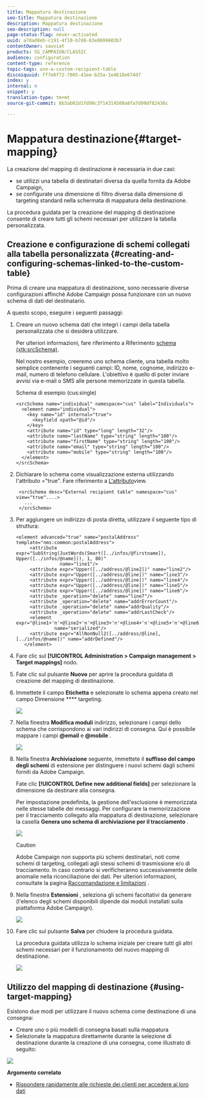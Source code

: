 ```yaml
---
title: Mappatura destinazione
seo-title: Mappatura destinazione
description: Mappatura destinazione
seo-description: null
page-status-flag: never-activated
uuid: a7dad8eb-c191-4f10-b7d8-63e0699603b7
contentOwner: sauviat
products: SG_CAMPAIGN/CLASSIC
audience: configuration
content-type: reference
topic-tags: use-a-custom-recipient-table
discoiquuid: ff7e6f72-7605-41ee-b25a-1e4618e674d7
index: y
internal: n
snippet: y
translation-type: tm+mt
source-git-commit: 8b3ab02d1fd90c3f14314508a8fa7d99df82436c

---
```



# Mappatura destinazione{#target-mapping}

La creazione del mapping di destinazione è necessaria in due casi:

* se utilizzi una tabella di destinatari diversa da quella fornita da Adobe Campaign,
* se configurate una dimensione di filtro diversa dalla dimensione di targeting standard nella schermata di mappatura della destinazione.

La procedura guidata per la creazione del mapping di destinazione consente di creare tutti gli schemi necessari per utilizzare la tabella personalizzata.

## Creazione e configurazione di schemi collegati alla tabella personalizzata {#creating-and-configuring-schemas-linked-to-the-custom-table}

Prima di creare una mappatura di destinazione, sono necessarie diverse configurazioni affinché Adobe Campaign possa funzionare con un nuovo schema di dati del destinatario.

A questo scopo, eseguire i seguenti passaggi:

1. Creare un nuovo schema dati che integri i campi della tabella personalizzata che si desidera utilizzare.

   Per ulteriori informazioni, fare riferimento a Riferimento [schema (xtk:srcSchema)](../../configuration/using/about-schema-reference.md).

   Nel nostro esempio, creeremo uno schema cliente, una tabella molto semplice contenente i seguenti campi: ID, nome, cognome, indirizzo e-mail, numero di telefono cellulare. L&#39;obiettivo è quello di poter inviare avvisi via e-mail o SMS alle persone memorizzate in questa tabella.

   Schema di esempio (cus:single)

   ```
   <srcSchema name="individual" namespace="cus" label="Individuals">
     <element name="individual">
       <key name="id" internal="true">
         <keyfield xpath="@id"/>
       </key>
       <attribute name="id" type="long" length="32"/>
       <attribute name="lastName" type="string" length="100"/>
       <attribute name="firstName" type="string" length="100"/>
       <attribute name="email" type="string" length="100"/>
       <attribute name="mobile" type="string" length="100"/>
     </element>
   </srcSchema>
   ```

1. Dichiarare lo schema come visualizzazione esterna utilizzando l&#39;attributo =&quot;true&quot;. Fare riferimento a [L&#39;attributo](../../configuration/using/schema-characteristics.md#the-view-attribute)view.

   ```
    <srcSchema desc="External recipient table" namespace="cus" view="true"....>
      ...
    </srcSchema>
   ```

1. Per aggiungere un indirizzo di posta diretta, utilizzare il seguente tipo di struttura:

   ```
   <element advanced="true" name="postalAddress" template="nms:common:postalAddress">
        <attribute expr="SubString(JuxtWords(Smart([../infos/@firstname]), Upper([../infos/@name])), 1, 80)"
                   name="line1"/>
        <attribute expr="Upper([../address/@line2])" name="line2"/>
        <attribute expr="Upper([../address/@line])" name="line3"/>
        <attribute expr="Upper([../address/@line])" name="line4"/>
        <attribute expr="Upper([../address/@line])" name="line5"/>
        <attribute expr="Upper([../address/@line])" name="line6"/>
        <attribute _operation="delete" name="line7"/>
        <attribute _operation="delete" name="addrErrorCount"/>
        <attribute _operation="delete" name="addrQuality"/>
        <attribute _operation="delete" name="addrLastCheck"/>
        <element expr="@line1+'n'+@line2+'n'+@line3+'n'+@line4+'n'+@line5+'n'+@line6"
                 name="serialized"/>
        <attribute expr="AllNonNull2([../address/@line], [../infos/@name])" name="addrDefined"/>
      </element>
   ```

1. Fare clic sul **[!UICONTROL Administration > Campaign management > Target mappings]** nodo.
1. Fate clic sul pulsante **Nuovo** per aprire la procedura guidata di creazione del mapping di destinazione.
1. Immettete il campo **Etichetta** e selezionate lo schema appena creato nel campo Dimensione **** targeting.

   ![](assets/mapping_diffusion_wizard_1.png)

1. Nella finestra **Modifica moduli** indirizzo, selezionare i campi dello schema che corrispondono ai vari indirizzi di consegna. Qui è possibile mappare i campi **@email** e **@mobile** .

   ![](assets/mapping_diffusion_wizard_2.png)

1. Nella finestra **Archiviazione** seguente, immettete il **suffisso del campo degli schemi** di estensione per distinguere i nuovi schemi dagli schemi forniti da Adobe Campaign.

   Fate clic **[!UICONTROL Define new additional fields]** per selezionare la dimensione da destinare alla consegna.

   Per impostazione predefinita, la gestione dell&#39;esclusione è memorizzata nelle stesse tabelle dei messaggi. Per configurare la memorizzazione per il tracciamento collegato alla mappatura di destinazione, selezionare la casella **Genera uno schema di archiviazione per il tracciamento** .

   ![](assets/mapping_diffusion_wizard_3.png)

   >[!CAUTION]
   >
   >Adobe Campaign non supporta più schemi destinatari, noti come schemi di targeting, collegati agli stessi schemi di trasmissione e/o di tracciamento. In caso contrario si verificheranno successivamente delle anomalie nella riconciliazione dei dati. Per ulteriori informazioni, consultate la pagina [Raccomandazione e limitazioni](../../configuration/using/about-custom-recipient-table.md) .

1. Nella finestra **Estensioni** , seleziona gli schemi facoltativi da generare (l&#39;elenco degli schemi disponibili dipende dai moduli installati sulla piattaforma Adobe Campaign).

   ![](assets/mapping_diffusion_wizard_4.png)

1. Fare clic sul pulsante **Salva** per chiudere la procedura guidata.

   La procedura guidata utilizza lo schema iniziale per creare tutti gli altri schemi necessari per il funzionamento del nuovo mapping di destinazione.

   ![](assets/mapping_schema_list.png)

## Utilizzo del mapping di destinazione {#using-target-mapping}

Esistono due modi per utilizzare il nuovo schema come destinazione di una consegna:

* Creare uno o più modelli di consegna basati sulla mappatura
* Selezionate la mappatura direttamente durante la selezione di destinazione durante la creazione di una consegna, come illustrato di seguito:

![](assets/mapping_selection_ciblage.png)

**Argomento correlato**

* [Rispondere rapidamente alle richieste dei clienti per accedere ai loro dati](https://helpx.adobe.com/campaign/kb/simplifying-campaign-management-acc.html#Quicklyrespondtocustomerrequeststoaccesstheirdata)